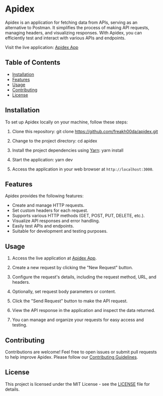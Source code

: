 # Apidex

Apidex is an application for fetching data from APIs, serving as an alternative to Postman. It simplifies the process of making API requests, managing headers, and visualizing responses. With Apidex, you can efficiently test and interact with various APIs and endpoints.

Visit the live application: [Apidex App](https://apidex.vercel.app)

## Table of Contents

- [Installation](#installation)
- [Features](#features)
- [Usage](#usage)
- [Contributing](#contributing)
- [License](#license)

## Installation

To set up Apidex locally on your machine, follow these steps:

1. Clone this repository:
   git clone https://github.com/freakh00da/apidex.git

2. Change to the project directory:
   cd apidex

3. Install the project dependencies using [Yarn](https://classic.yarnpkg.com/en/docs/install/):
   yarn install

4. Start the application:
   yarn dev

5. Access the application in your web browser at `http://localhost:3000`.

## Features

Apidex provides the following features:

- Create and manage HTTP requests.
- Set custom headers for each request.
- Supports various HTTP methods (GET, POST, PUT, DELETE, etc.).
- Visualize API responses and error handling.
- Easily test APIs and endpoints.
- Suitable for development and testing purposes.

## Usage

1. Access the live application at [Apidex App](https://apidex.vercel.app).

2. Create a new request by clicking the "New Request" button.

3. Configure the request's details, including the request method, URL, and headers.

4. Optionally, set request body parameters or content.

5. Click the "Send Request" button to make the API request.

6. View the API response in the application and inspect the data returned.

7. You can manage and organize your requests for easy access and testing.

## Contributing

Contributions are welcome! Feel free to open issues or submit pull requests to help improve Apidex. Please follow our [Contributing Guidelines](CONTRIBUTING.md).

## License

This project is licensed under the MIT License - see the [LICENSE](LICENSE) file for details.
